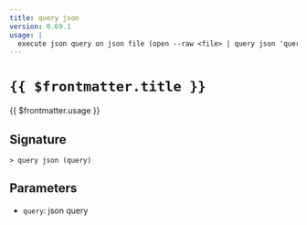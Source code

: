 ```yaml
---
title: query json
version: 0.69.1
usage: |
  execute json query on json file (open --raw <file> | query json 'query string')
---
```


# <code>{{ $frontmatter.title }}</code>

<div style='white-space: pre-wrap;'>{{ $frontmatter.usage }}</div>

## Signature

```> query json (query)```

## Parameters

 -  `query`: json query
